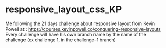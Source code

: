 # responsive_layout_css_KP
Me following the 21 days challenge about responsive layout from Kevin Powell at :
https://courses.kevinpowell.co/conquering-responsive-layouts
Every challenge will have his own branch name by the name of the challenge (ex challenge 1, in the challenge-1 branch)

